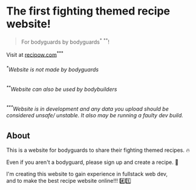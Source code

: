 # The first fighting themed recipe website!

> For bodyguards by bodyguards<sup>\*</sup> <sup>\*\*</sup>!

Visit at [recipow.com](https://recipow.com)<sup>\*\*\*</sup>

###### <sup>\*</sup>Website is not made by bodyguards

###### <sup>\*\*</sup>Website can also be used by bodybuilders

###### <sup>\*\*\*</sup>Website is in development and any data you upload should be considered unsafe/ unstable. It also may be running a faulty dev build.

## About

This is a website for bodyguards to share their fighting themed recipes. :fire:

Even if you aren't a bodyguard, please sign up and create a recipe. :100:

I'm creating this website to gain experience in fullstack web dev,
<br>
and to make the best recipe website online!!! :hash::one:
